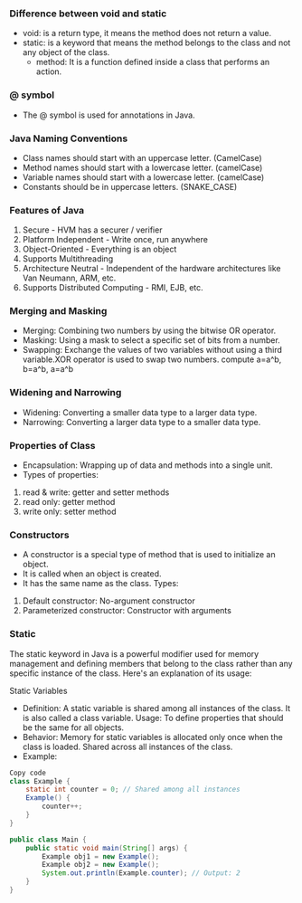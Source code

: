 ### Difference between void and static
- void: is a return type, it means the method does not return a value.
- static: is a keyword that means the method belongs to the class and not any object of the class.
    * method: It is a function defined inside a class that performs an action.

### @ symbol
- The @ symbol is used for annotations in Java.

### Java Naming Conventions
- Class names should start with an uppercase letter. (CamelCase)
- Method names should start with a lowercase letter. (camelCase)
- Variable names should start with a lowercase letter. (camelCase)
- Constants should be in uppercase letters. (SNAKE_CASE)


### Features of Java
1. Secure - HVM has a securer / verifier
2. Platform Independent - Write once, run anywhere
3. Object-Oriented - Everything is an object
4. Supports Multithreading
5. Architecture Neutral - Independent of the hardware architectures like Van Neumann, ARM, etc.
6. Supports Distributed Computing - RMI, EJB, etc.

### Merging and Masking
- Merging: Combining two numbers by using the bitwise OR operator.
- Masking: Using a mask to select a specific set of bits from a number.
- Swapping: Exchange the values of two variables without using a third variable.XOR operator is used to swap two numbers. compute a=a^b, b=a^b, a=a^b 

### Widening and Narrowing
- Widening: Converting a smaller data type to a larger data type.
- Narrowing: Converting a larger data type to a smaller data type.

### Properties of Class
- Encapsulation: Wrapping up of data and methods into a single unit.
- Types of properties:
1. read & write: getter and setter methods
2. read only: getter method
3. write only: setter method

### Constructors
- A constructor is a special type of method that is used to initialize an object.
- It is called when an object is created.
- It has the same name as the class.
Types:
1. Default constructor: No-argument constructor
2. Parameterized constructor: Constructor with arguments

### Static
The static keyword in Java is a powerful modifier used for memory management and defining members that belong to the class rather than any specific instance of the class. Here's an explanation of its usage:

Static Variables
- Definition: A static variable is shared among all instances of the class. It is also called a class variable.
Usage: To define properties that should be the same for all objects.
- Behavior:
Memory for static variables is allocated only once when the class is loaded.
Shared across all instances of the class.
- Example:
```java
Copy code
class Example {
    static int counter = 0; // Shared among all instances
    Example() {
        counter++;
    }
}

public class Main {
    public static void main(String[] args) {
        Example obj1 = new Example();
        Example obj2 = new Example();
        System.out.println(Example.counter); // Output: 2
    }
}
```
